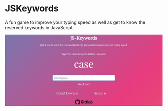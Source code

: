 # JSKeywords
A fun game to improve your typing speed as well as get to know the reserved keywords in JavaScript.

![Layout](https://github.com/Md-Mudassir/JSKeywords/blob/master/css/jskeys.JPG)
